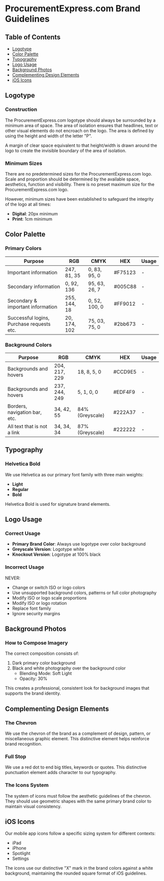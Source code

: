 # ProcurementExpress.com Brand Guidelines

## Table of Contents
- [Logotype](#logotype)
- [Color Palette](#color-palette)
- [Typography](#typography)
- [Logo Usage](#logo-usage)
- [Background Photos](#background-photos)
- [Complementing Design Elements](#complementing-design-elements)
- [iOS Icons](#ios-icons)

## Logotype

### Construction

The ProcurementExpress.com logotype should always be surrounded by a minimum area of space. The area of isolation ensures that headlines, text or other visual elements do not encroach on the logo. The area is defined by using the height and width of the letter "P".

A margin of clear space equivalent to that height/width is drawn around the logo to create the invisible boundary of the area of isolation.

### Minimum Sizes

There are no predetermined sizes for the ProcurementExpress.com logo. Scale and proportion should be determined by the available space, aesthetics, function and visibility. There is no preset maximum size for the ProcurementExpress.com logo.

However, minimum sizes have been established to safeguard the integrity of the logo at all times:
- **Digital**: 20px minimum
- **Print**: 1cm minimum

## Color Palette

### Primary Colors

| Purpose | RGB | CMYK | HEX | Usage |
|---------|-----|------|-----|-------|
| Important information | 247, 81, 35 | 0, 83, 95, 0 | #F75123 | - |
| Secondary information | 0, 92, 136 | 95, 63, 26, 7 | #005C88 | - |
| Secondary & important information | 255, 144, 18 | 0, 52, 100, 0 | #FF9012 | - |
| Successful logins, Purchase requests etc. | 20, 174, 102 | 75, 03, 75, 0 | #2bb673 | - |

### Background Colors

| Purpose | RGB | CMYK | HEX | Usage |
|---------|-----|------|-----|-------|
| Backgrounds and hovers | 204, 217, 229 | 18, 8, 5, 0 | #CCD9E5 | - |
| Backgrounds and hovers | 237, 244, 249 | 5, 1, 0, 0 | #EDF4F9 | - |
| Borders, navigation bar, etc. | 34, 42, 55 | 84% (Greyscale) | #222A37 | - |
| All text that is not a link | 34, 34, 34 | 87% (Greyscale) | #222222 | - |

## Typography

### Helvetica Bold

We use Helvetica as our primary font family with three main weights:

- **Light**
- **Regular**
- **Bold**

Helvetica Bold is used for signature brand elements.

## Logo Usage

### Correct Usage

- **Primary Brand Color**: Always use logotype over color background
- **Greyscale Version**: Logotype white
- **Knockout Version**: Logotype at 100% black

### Incorrect Usage

NEVER:
- Change or switch ISO or logo colors
- Use unsupported background colors, patterns or full color photography
- Modify ISO or logo scale proportions
- Modify ISO or logo rotation
- Replace font family
- Ignore security margins

## Background Photos

### How to Compose Imagery

The correct composition consists of:
1. Dark primary color background
2. Black and white photography over the background color
   - Blending Mode: Soft Light
   - Opacity: 30%

This creates a professional, consistent look for background images that supports the brand identity.

## Complementing Design Elements

### The Chevron

We use the chevron of the brand as a complement of design, pattern, or miscellaneous graphic element. This distinctive element helps reinforce brand recognition.

### Full Stop

We use a red dot to end big titles, keywords or quotes. This distinctive punctuation element adds character to our typography.

### The Icons System

The system of icons must follow the aesthetic guidelines of the chevron. They should use geometric shapes with the same primary brand color to maintain visual consistency.

## iOS Icons

Our mobile app icons follow a specific sizing system for different contexts:
- iPad
- iPhone
- Spotlight
- Settings

The icons use our distinctive "X" mark in the brand colors against a white background, maintaining the rounded square format of iOS guidelines.
